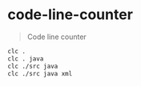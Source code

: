 # code-line-counter

> Code line counter

```bash
clc .
clc . java
clc ./src java
clc ./src java xml
```
